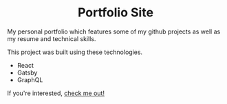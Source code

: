 <h1 align="center"> Portfolio Site </h1>

My personal portfolio which features some of my github projects as well as my resume and technical skills.

This project was built using these technologies.
- React
- Gatsby
- GraphQL

If you're interested, [check me out!](https://jmeneff.netlify.app)
